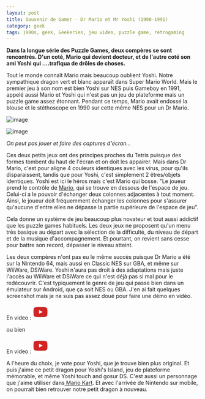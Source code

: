 ```yaml
---
layout: post
title: Souvenir de Gamer - Dr Mario et Mr Yoshi (1990-1991)
category: geek
tags: 1990s, geek, Geekeries, jeu video, puzzle game, retrogaming
---
```

**Dans la longue série des Puzzle Games, deux compères se sont rencontrés. D'un coté, Mario qui devient docteur, et de l'autre coté son ami Yoshi qui ....trafiqua de drôles de choses.**

Tout le monde connaît Mario mais beaucoup oublient Yoshi. Notre sympathique dragon vert et blanc apparaît dans Super Mario World. Mais le premier jeu à son nom est bien Yoshi sur NES puis Gameboy en 1991, appelé aussi Mario et Yoshi qui n'est pas un jeu de plateforme mais un puzzle game assez étonnant. Pendant ce temps, Mario avait endossé la blouse et le stéthoscope en 1990 sur cette même NES pour un Dr Mario.

![image](https://filedn.eu/llqi9IBxlYouGRXYG2xlROb/img/2017/drmario.png)

![image](https://filedn.eu/llqi9IBxlYouGRXYG2xlROb/img/2017/yoshi-usa-screenshot.png)

*On peut pas jouer et faire des captures d'écran...*

Ces deux petits jeux ont des principes proches du Tetris puisque des formes tombent du haut de l'écran et on doit les appairer. Mais dans Dr Mario, c'est pour aligne 4 couleurs identiques avec les virus, pour qu'ils disparaissent, tandis que pour Yoshi, c'est simplement 2 êtres/objets identiques. Yoshi est ici le héros mais c'est Mario qui bosse. "Le joueur prend le contrôle de <a title="Mario (personnage)" href="https://fr.wikipedia.org/wiki/Mario_(personnage)">Mario</a>, qui se trouve en dessous de l'espace de jeu. Celui-ci a le pouvoir d'échanger deux colonnes adjacentes à tout moment. Ainsi, le joueur doit fréquemment échanger les colonnes pour s'assurer qu'aucune d'entre elles ne dépasse la partie supérieure de l'espace de jeu".

Cela donne un système de jeu beaucoup plus novateur et tout aussi addictif que les puzzle games habituels. Les deux jeux ne proposent qu'un menu très basique au départ avec la sélection de la difficulté, du niveau de départ et de la musique d'accompagnement. Et pourtant, on revient sans cesse pour battre son record, dépasser le niveau atteint.

Les deux compères n'ont pas eu le même succès puisque Dr Mario a été sur la Nintendo 64, mais aussi en Classic NES sur GBA, et même sur WiiWare, DSiWare. Yoshi n'aura pas droit à des adaptations mais juste l'accès au WiiWare et DSiWare ce qui n'est déjà pas si mal pour le redécouvrir. C'est typiquement le genre de jeu qui passe bien dans un émulateur sur Android, que ça soit NES ou GBA. J'en ai fait quelques screenshot mais je ne suis pas assez doué pour faire une démo en vidéo.

En video : [![video](/images/youtube.png)](https://www.youtube.com/watch?v=IHXdtKEHDNU)

ou bien

En video : [![video](/images/youtube.png)](https://www.youtube.com/watch?v=JAQ96HL1YlU)

A l'heure du choix, je vote pour Yoshi, que je trouve bien plus original. Et puis j'aime ce petit dragon pour Yoshi's Island, jeu de plateforme mémorable, et même Yoshi touch and gosur DS. C'est aussi un personnage que j'aime utiliser dans<a href="https://cheziceman.wordpress.com/2016/04/28/souvenir-de-gamer-mario-kart/"> Mario Kart</a>. Et avec l'arrivée de Nintendo sur mobile, on pourrait bien retrouver notre petit dragon à nouveau.
